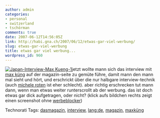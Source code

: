 ```yaml
---
author: admin
categories:
- personal
- switzerland
- tschörman
comments: true
date: 2007-06-12T14:56:05Z
link: http://habi.gna.ch/2007/06/12/etwas-gar-viel-werbung/
slug: etwas-gar-viel-werbung
title: etwas gar viel werbung...
wordpress_id: 960
---
```


[![Japan-Interview-Max Kueng-1](http://habi.gna.ch/wp-content/uploads/2007/06/japan-interview-max-kueng-1-tm.jpg)](http://habi.gna.ch/wp-content/uploads/2007/06/Japan-Max-Kueng.png)jetzt wollte mann sich das interview mit [max küng](http://www.dasmagazin.ch/index.php/Japan-Interview_Max_K%C3%BCng) auf der magazin-seite zu gemüte führe, damit mann den mann mal sieht und hört, und erschrickt über die nur halbgare interview-technik (auch [michele roten](http://www.dasmagazin.ch/index.php/Mich%C3%A8le_Roten_Interview) ist eher schlecht). aber richtig erschrecken tut mann dann, wenn man etwas weiter runterscrollt ab der werbung. das ist doch etwas gar dick aufgetragen, oder nicht? (klick aufs bildchen rechts zeigt einen screenshot ohne [werbeblocker](http://www.culater.net/software/PithHelmet/PithHelmet.php))



Technorati Tags: [dasmagazin](http://www.technorati.com/tag/dasmagazin), [interview](http://www.technorati.com/tag/interview), [lang:de](http://www.technorati.com/tag/lang:de), [magazin](http://www.technorati.com/tag/magazin), [maxküng](http://www.technorati.com/tag/maxküng)
